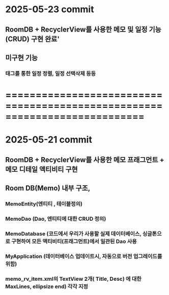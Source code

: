 # 2025-05-23 commit

## RoomDB + RecyclerView를 사용한 메모 및 일정 기능(CRUD) 구현 완료'

## 미구현 기능
### 태그를 통한 일정 정렬, 일정 선택삭제 등등















# ===========================================================================

# 2025-05-21 commit

## RoomDB + RecyclerView를 사용한 메모 프래그먼트 + 메모 디테일 액티비티 구현


## Room DB(Memo) 내부 구조, 
### MemoEntity(엔티티 , 테이블정의)
### MemoDao (Dao, 엔티티에 대한 CRUD 정의)
### MemoDatabase (코드에서 우리가 사용할 실제 데이터베이스, 싱글톤으로 구현하여 모든 액티비티(프래그먼트)에서 일관된 Dao 사용
### MyApplication (데이터베이스 업데이트시, 자동으로 버전 업그레이드를 위함)




### memo_rv_item.xml의 TextView 2개( Title, Desc) 에 대한 MaxLines, ellipsize end) 각각 지정



